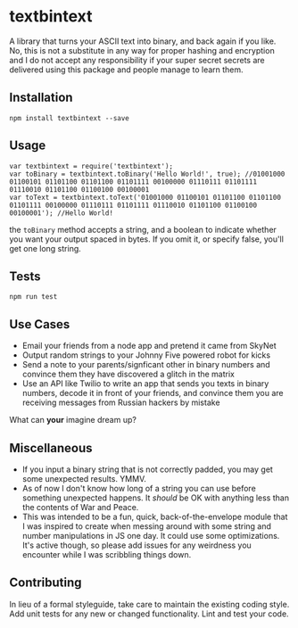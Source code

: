 textbintext
===========

A library that turns your ASCII text into binary, and back again if you like. No, this is not a substitute in any way for proper hashing and encryption and I do not accept any responsibility if your super secret secrets are delivered using this package and people manage to learn them.

## Installation

```
npm install textbintext --save
```

## Usage

```
var textbintext = require('textbintext');
var toBinary = textbintext.toBinary('Hello World!', true); //01001000 01100101 01101100 01101100 01101111 00100000 01110111 01101111 01110010 01101100 01100100 00100001
var toText = textbintext.toText('01001000 01100101 01101100 01101100 01101111 00100000 01110111 01101111 01110010 01101100 01100100 00100001'); //Hello World!
```
the ```toBinary``` method accepts a string, and a boolean to indicate whether you want your output spaced in bytes. If you omit it, or specify false, you'll get one long string.

## Tests

```
npm run test
```

## Use Cases

- Email your friends from a node app and pretend it came from SkyNet
- Output random strings to your Johnny Five powered robot for kicks
- Send a note to your parents/signficant other in binary numbers and convince them they have discovered a glitch in the matrix
- Use an API like Twilio to write an app that sends you texts in binary numbers, decode it in front of your friends, and convince them you are receiving messages from Russian hackers by mistake

What can **your** imagine dream up?

## Miscellaneous

- If you input a binary string that is not correctly padded, you may get some unexpected results. YMMV.
- As of now I don't know how long of a string you can use before something unexpected happens. It *should* be OK with anything less than the contents of War and Peace.
- This was intended to be a fun, quick, back-of-the-envelope module that I was inspired to create when messing around with some string and number manipulations in JS one day. It could use some optimizations. It's active though, so please add issues for any weirdness you encounter while I was scribbling things down.

## Contributing

In lieu of a formal styleguide, take care to maintain the existing coding style.
Add unit tests for any new or changed functionality. Lint and test your code.
